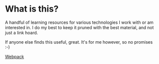 # What is this?

A handful of learning resources for various technologies I work with or am interested in. I do my best 
to keep it pruned with the best material, and not just a link hoard. 

If anyone else finds this useful, great. It's for me however, so no promises :-)

[Webpack](WEBPACK.md) 
